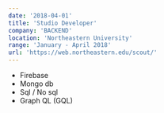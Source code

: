 ```yaml
---
date: '2018-04-01'
title: 'Studio Developer'
company: 'BACKEND'
location: 'Northeastern University'
range: 'January - April 2018'
url: 'https://web.northeastern.edu/scout/'
---
```


- Firebase
- Mongo db
- Sql / No sql
- Graph QL (GQL)
